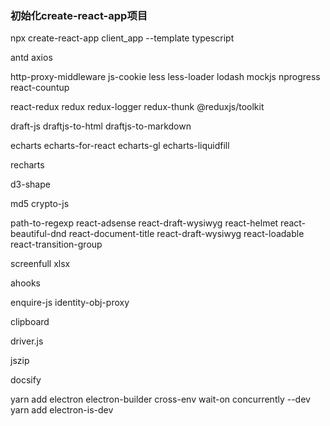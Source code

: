 ### 初始化create-react-app项目

npx create-react-app client_app --template typescript


antd
axios

http-proxy-middleware
js-cookie
less
less-loader
lodash
mockjs
nprogress
react-countup

react-redux
redux
redux-logger
redux-thunk
@reduxjs/toolkit



draft-js
draftjs-to-html
draftjs-to-markdown

echarts
echarts-for-react
echarts-gl
echarts-liquidfill

recharts

d3-shape


md5
crypto-js


path-to-regexp
react-adsense
react-draft-wysiwyg
react-helmet
react-beautiful-dnd
react-document-title
react-draft-wysiwyg
react-loadable
react-transition-group

screenfull
xlsx


ahooks

enquire-js
identity-obj-proxy

clipboard

driver.js

jszip


docsify

yarn add electron electron-builder cross-env wait-on concurrently --dev
yarn add electron-is-dev
